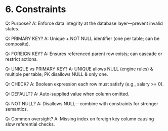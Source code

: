 # 6. Constraints

Q: Purpose?
A: Enforce data integrity at the database layer—prevent invalid states.

Q: PRIMARY KEY?
A: Unique + NOT NULL identifier (one per table; can be composite).

Q: FOREIGN KEY?
A: Ensures referenced parent row exists; can cascade or restrict actions.

Q: UNIQUE vs PRIMARY KEY?
A: UNIQUE allows NULL (engine rules) & multiple per table; PK disallows NULL & only one.

Q: CHECK?
A: Boolean expression each row must satisfy (e.g., salary >= 0).

Q: DEFAULT?
A: Auto-supplied value when column omitted.

Q: NOT NULL?
A: Disallows NULL—combine with constraints for stronger semantics.

Q: Common oversight?
A: Missing index on foreign key column causing slow referential checks.
